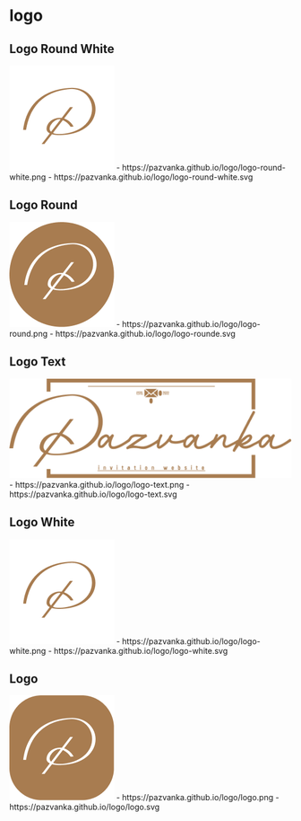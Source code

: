 # logo


## Logo Round White
<img src="logo-round-white.png" alt="logo-round-white">
- https://pazvanka.github.io/logo/logo-round-white.png
- https://pazvanka.github.io/logo/logo-round-white.svg

## Logo Round
<img src="logo-round.png" alt="logo-round">
- https://pazvanka.github.io/logo/logo-round.png
- https://pazvanka.github.io/logo/logo-rounde.svg

## Logo Text
<img src="logo-text.png" alt="logo-text">
- https://pazvanka.github.io/logo/logo-text.png
- https://pazvanka.github.io/logo/logo-text.svg

## Logo White
<img src="logo-white.png" alt="logo-white">
- https://pazvanka.github.io/logo/logo-white.png
- https://pazvanka.github.io/logo/logo-white.svg

## Logo
<img src="logo.png" alt="logo">
- https://pazvanka.github.io/logo/logo.png
- https://pazvanka.github.io/logo/logo.svg
